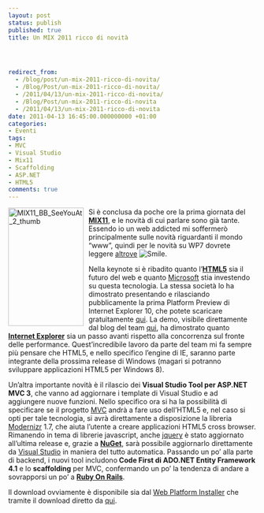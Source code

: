 ```yaml
---
layout: post
status: publish
published: true
title: Un MIX 2011 ricco di novità




redirect_from: 
  - /blog/post/un-mix-2011-ricco-di-novita/
  - /Blog/Post/un-mix-2011-ricco-di-novita/
  - /2011/04/13/un-mix-2011-ricco-di-novita/
  - /Blog/Post/un-mix-2011-ricco-di-novita
  - /2011/04/13/un-mix-2011-ricco-di-novita
date: 2011-04-13 16:45:00.000000000 +01:00
categories:
- Eventi
tags:
- MVC
- Visual Studio
- Mix11
- Scaffolding
- ASP.NET
- HTML5
comments: true
---
```

<a href="http://www.tostring.it/UserFiles/imperugo/MIX11_BB_SeeYouAt_2_thumb_2.gif"><img style="background-image: none; margin: 0px 10px 10px 0px; padding-left: 0px; padding-right: 0px; display: inline; float: left; padding-top: 0px; border-width: 0px;" title="MIX11_BB_SeeYouAt_2_thumb" alt="MIX11_BB_SeeYouAt_2_thumb" src="http://www.tostring.it/UserFiles/imperugo/MIX11_BB_SeeYouAt_2_thumb_thumb.gif" width="153" height="240" align="left" border="0" /></a>Si è conclusa da poche ore la prima giornata del <a title="Mix 2011" href="http://visitmix.com/" target="_blank" rel="nofollow"><strong>MIX11</strong></a>, e le novità di cui parlare sono già tante. Essendo io un web addicted mi soffermerò principalmente sulle novità riguardanti il mondo “www”, quindi per le novità su WP7 dovrete leggere <a title="Il Blog di Lorenzo Barbieri" href="http://geniodelmale.info/" target="_blank" rel="nofollow">altrove</a> <img class="wlEmoticon wlEmoticon-smile" style="border-style: none;" alt="Smile" src="http://www.tostring.it/UserFiles/imperugo/wlEmoticon-smile_2_5.png" />.

Nella keynote si è ribadito quanto l’<a title="Post about HTML5" href="http://tostring.it/tags/archive/html5" target="_blank"><strong>HTML5</strong></a> sia il futuro del web e quanto <a title="MIcrosoft Corporation" href="http://www.microsoft.com" target="_blank" rel="nofollow">Microsoft</a> stia investendo su questa tecnologia. La stessa società lo ha dimostrato presentando e rilasciando pubblicamente la prima Platform Preview di Internet Explorer 10, che potete scaricare gratuitamente <a title="Download Internet Explorer 11 Platform Preview 1" href="http://go.microsoft.com/?linkid=9739661" target="_blank" rel="nofollow">qui</a>.
La demo, visibile direttamente dal blog del team <a title="Native HTML5: First IE10 Platform Preview Available for Download" href="http://blogs.msdn.com/b/ie/archive/2011/04/12/native-html5-first-ie10-platform-preview-available-for-download.aspx" target="_blank" rel="nofollow">qui</a>, ha dimostrato quanto <a title="Internet Explorer" href="http://windows.microsoft.com/en-US/internet-explorer/products/ie/home" target="_blank" rel="nofollow"><strong>Internet Explorer</strong></a> sia un passo avanti rispetto alla concorrenza sul fronte delle performance.
Quest’incredibile lavoro da parte del team mi fa sempre più pensare che HTML5, e nello specifico l’engine di IE, saranno parte integrante della prossima release di Windows (magari si potranno sviluppare applicazioni HTML5 per Windows 8).

Un’altra importante novità è il rilascio dei <strong>Visual Studio Tool per ASP.NET MVC 3</strong>, che vanno ad aggiornare i template di Visual Studio e ad aggiungere nuove funzioni.
Nello specifico ora si ha la possibilità di specificare se il progetto <a title="ASP.NET MVC" href="http://tostring.it/tags/archive/mvc" target="_blank">MVC</a> andrà a fare uso dell’HTML5 e, nel caso si opti per tale tecnologia, si avrà direttamente a disposizione la libreria <a title="Modernizr Official Site" href="http://www.modernizr.com/" target="_blank" rel="nofollow">Modernizr</a> 1.7, che aiuta l’utente a creare applicazioni HTML5 cross browser.
Rimanendo in tema di librerie javascript, anche <a title="jQuery" href="http://tostring.it/tags/archive/jquery" target="_blank">jquery</a> è stato aggiornato all’ultima release e, grazie a <strong><a title="NuGet Official Site" href="http://www.nuget.org/" target="_blank" rel="nofollow">NuGet</a></strong>, sarà possibile aggiornarlo direttamente da <a title="http://www.tostring.it/tags/archive/visual+studio" href="http://tostring.it/tags/archive/visual+studio" target="_blank">Visual Studio</a> in maniera del tutto automatica.
Passando un po’ alla parte di backend, i nuovi tool includono<strong> Code First di ADO.NET Entity Framework 4.1</strong> e lo <strong>scaffolding</strong> per MVC, confermando un po’ la tendenza di andare a sovrapporsi un po’ a <strong><a title="Ruby On Rails Official Site" href="http://rubyonrails.org/" target="_blank" rel="nofollow">Ruby On Rails</a></strong>.

Il download ovviamente è disponibile sia dal <a title="Web Platform Installer - MVC" href="http://www.microsoft.com/web/gallery/install.aspx?appid=MVC3" target="_blank" rel="nofollow">Web Platform Installer</a> che tramite il download diretto da <a title="ASP.NET MVC 3 Tools Update" href="http://www.microsoft.com/downloads/en/details.aspx?FamilyID=82cbd599-d29a-43e3-b78b-0f863d22811a&amp;displaylang=en" target="_blank" rel="nofollow">qui</a>.
